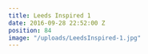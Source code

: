 ```yaml
---
title: Leeds Inspired 1
date: 2016-09-28 22:52:00 Z
position: 84
image: "/uploads/LeedsInspired-1.jpg"
---
```


